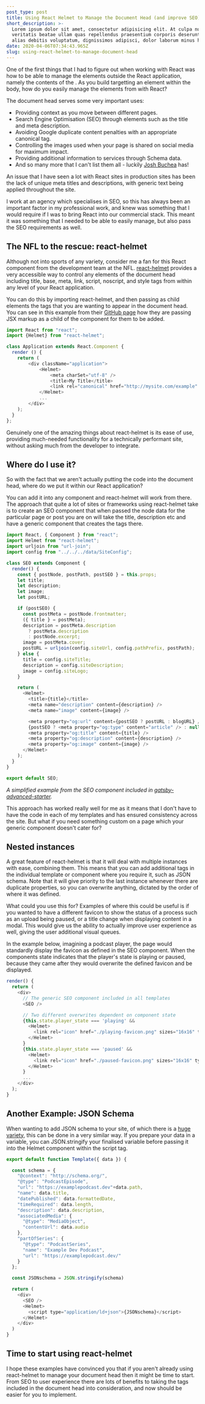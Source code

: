 ```yaml
---
post_type: post
title: Using React Helmet to Manage the Document Head (and improve SEO)
short_description: >-
  Lorem ipsum dolor sit amet, consectetur adipisicing elit. At culpa nulla
  veritatis beatae ullam quas repellendus praesentium corporis deserunt ab porro
  alias debitis voluptatum, dignissimos adipisci, dolor laborum minus hic!
date: 2020-04-06T07:34:43.965Z
slug: using-react-helmet-to-manage-document-head
---
```

One of the first things that I had to figure out when working with React was how to be able to manage the elements outside the React application, namely the contents of the <head>. As you build targetting an element within the body, how do you easily manage the <head> elements from with React?

The document head serves some very important uses:

* Providing context as you move between different pages.
* Search Engine Optimisation (SEO) through elements such as the title and meta description.
* Avoiding Google duplicate content penalties with an appropriate canonical tag.
* Controlling the images used when your page is shared on social media for maximum impact.
* Providing additional information to services through Schema data.
* And so many more that I can't list them all - luckily <a href="<https://github.com/joshbuchea/HEAD>" target="_blank">Josh Buchea</a> has!

An issue that I have seen a lot with React sites in production sites has been the lack of unique meta titles and descriptions, with generic text being applied throughout the site.

I work at an agency which specialises in SEO, so this has always been an important factor in my professional work, and knew was something that I would require if I was to bring React into our commercial stack. This meant it was something that I needed to be able to easily manage, but also pass the SEO requirements as well.

## The NFL to the rescue: react-helmet

Although not into sports of any variety, consider me a fan for this React component from the development team at the NFL. <a href="<https://github.com/nfl/react-helmet>" target="_blank">react-helmet</a> provides a very accessible way to control any elements of the document head including title, base, meta, link, script, noscript, and style tags from within any level of your React application.

You can do this by importing react-helmet, and then passing as child elements the tags that you are wanting to appear in the document head. You can see in this example from their <a href="<https://github.com/nfl/react-helmet>" target="_blank">GitHub page</a> how they are passing JSX markup as a child of the component for them to be added.

```javascript
import React from "react";
import {Helmet} from "react-helmet";

class Application extends React.Component {
  render () {
    return (
        <div className="application">
            <Helmet>
                <meta charSet="utf-8" />
                <title>My Title</title>
                <link rel="canonical" href="http://mysite.com/example" />
            </Helmet>
            ...
        </div>
    );
  }
};
```

Genuinely one of the amazing things about react-helmet is its ease of use, providing much-needed functionality for a technically performant site, without asking much from the developer to integrate.

## Where do I use it?

So with the fact that we aren't actually putting the code into the document head, where do we put it within our React application? 

You can add it into any component and react-helmet will work from there. The approach that quite a lot of sites or frameworks using react-helmet take is to create an SEO component that when passed the node data for the particular page or post you are on will take the title, description etc and have a generic component that creates the tags there. 

```javascript
import React, { Component } from "react";
import Helmet from "react-helmet";
import urljoin from "url-join";
import config from "../../../data/SiteConfig";

class SEO extends Component {
  render() {
    const { postNode, postPath, postSEO } = this.props;
    let title;
    let description;
    let image;
    let postURL;

    if (postSEO) {
      const postMeta = postNode.frontmatter;
      ({ title } = postMeta);
      description = postMeta.description
        ? postMeta.description
        : postNode.excerpt;
      image = postMeta.cover;
      postURL = urljoin(config.siteUrl, config.pathPrefix, postPath);
    } else {
      title = config.siteTitle;
      description = config.siteDescription;
      image = config.siteLogo;
    }

    return (
      <Helmet>
        <title>{title}</title>
        <meta name="description" content={description} />
        <meta name="image" content={image} />

        <meta property="og:url" content={postSEO ? postURL : blogURL} />
        {postSEO ? <meta property="og:type" content="article" /> : null}
        <meta property="og:title" content={title} />
        <meta property="og:description" content={description} />
        <meta property="og:image" content={image} />
      </Helmet>
    );
  }
}

export default SEO;
```

*A simplified example from the SEO component included in <a href="<https://github.com/Vagr9K/gatsby-advanced-starter/blob/master/src/components/SEO/SEO.jsx>" target="_blank">gatsby-advanced-starter</a>.*

This approach has worked really well for me as it means that I don't have to have the code in each of my templates and has ensured consistency across the site. But what if you need something custom on a page which your generic component doesn't cater for?

## Nested <Helmet> instances

A great feature of react-helmet is that it will deal with multiple instances with ease, combining them. This means that you can add additional tags in the individual template or component where you require it, such as JSON schema. Note that it will give priority to the last instance whenever there are duplicate properties, so you can overwrite anything, dictated by the order of where it was defined.

What could you use this for? Examples of where this could be useful is if you wanted to have a different favicon to show the status of a process such as an upload being paused, or a title change when displaying content in a modal. This would give us the ability to actually improve user experience as well, giving the user additional visual queues.

In the example below, imagining a podcast player, the page would standardly display the favicon as defined in the SEO component. When the components state indicates that the player's state is playing or paused, because they came after they would overwrite the defined favicon and be displayed.

```javascript
render() {
  return (
    <div>
      // The generic SEO component included in all templates
      <SEO />

      // Two different overwrites dependent on component state
      {this.state.player_state === 'playing' &&
        <Helmet>
          <link rel="icon" href="./playing-favicon.png" sizes="16x16" type="image/png" />
        </Helmet>
      }
      {this.state.player_state === 'paused' &&
        <Helmet>
          <link rel="icon" href="./paused-favicon.png" sizes="16x16" type="image/png" />
        </Helmet>
      }
      ...
    </div>
  );
}
```

## Another Example: JSON Schema

When wanting to add JSON schema to your site, of which there is a <a href="<https://schema.org/docs/full.html>" target="_blank">huge variety</a>, this can be done in a very similar way. If you prepare your data in a variable, you can JSON.stringify your finalised variable before passing it into the Helmet component within the script tag.

```javascript
export default function Template({ data }) {

  const schema = {
    "@context": "http://schema.org/",
    "@type": "PodcastEpisode",
    "url": "https://examplepodcast.dev"+data.path,
    "name": data.title,
    "datePublished": data.formattedDate,
    "timeRequired": data.length,
    "description": data.description,
    "associatedMedia": {
      "@type": "MediaObject",
      "contentUrl": data.audio
    },
    "partOfSeries": {
      "@type": "PodcastSeries",
      "name": "Example Dev Podcast",
      "url": "https://examplepodcast.dev/"
    }
  };

  const JSONschema = JSON.stringify(schema)

  return (
    <div>
      <SEO />
      <Helmet>
        <script type="application/ld+json">{JSONschema}</script>
      </Helmet>
    </div>
  )
}
```

## Time to start using react-helmet

I hope these examples have convinced you that if you aren't already using react-helmet to manage your document head then it might be time to start. From SEO to user experience there are lots of benefits to taking the tags included in the document head into consideration, and now should be easier for you to implement.